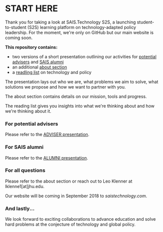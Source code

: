 # START HERE

Thank you for taking a look at SAIS.Technology S2S, a launching student-to-student (S2S) learning platform on technology-adapted policy leadership. For the moment, we're only on GitHub but our main website is coming soon.

**This repository contains:**
* two versions of a short presentation outlining our activities for [potential advisers](https://github.com/LeoQK/SAIS-Technology-S2S/blob/master/ADVISER%20deck.pdf) and [SAIS alumni](https://github.com/LeoQK/SAIS-Technology-S2S/blob/master/ALUMNI%20deck.pdf)
* an additional [about section](https://github.com/LeoQK/SAIS-Technology-S2S/blob/master/About.md)
* a [readling list](https://github.com/LeoQK/SAIS-Technology-S2S/blob/master/Reading%20list.md) on technology and policy

The presentation lays out who we are, what problems we aim to solve, what solutions we propose and how we want to partner with you. 

The about section contains details on our mission, tools and progress.

The reading list gives you insights into what we're thinking about and how we're thinking about it.

### For potential advisers

Please refer to the [ADVISER presentation](https://github.com/LeoQK/SAIS-Technology-S2S/blob/master/ADVISER%20deck.pdf).

### For SAIS alumni

Please refer to the [ALUMNI presentation](https://github.com/LeoQK/SAIS-Technology-S2S/blob/master/ALUMNI%20deck.pdf).

### For all questions

Please refer to the about section or reach out to Leo Klenner at lklenne1[at]jhu.edu.

Our website will be coming in September 2018 to *saistechnology.com*.

### And lastly...
We look forward to exciting collaborations to advance education and solve hard problems at the conjecture of technology and global policy.
